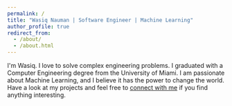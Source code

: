 ```yaml
---
permalink: /
title: "Wasiq Nauman | Software Engineer | Machine Learning"
author_profile: true
redirect_from:
  - /about/
  - /about.html
---
```


I'm Wasiq. I love to solve complex engineering problems. I graduated with a Computer Engineering degree from the University of Miami. I am passionate about Machine Learning, and I believe it has the power to change the world. Have a look at my projects and feel free to [connect with me](mailto:wasiq.qureshi@hotmail.com) if you find anything interesting.
